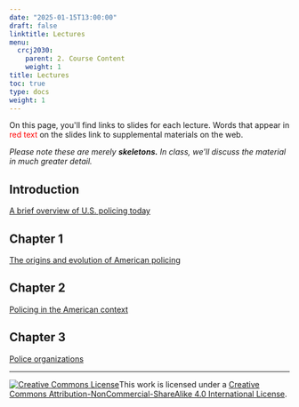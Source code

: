 ```yaml
---
date: "2025-01-15T13:00:00"
draft: false
linktitle: Lectures
menu:
  crcj2030:
    parent: 2. Course Content
    weight: 1
title: Lectures
toc: true
type: docs
weight: 1
---
```


On this page, you'll find links to slides for each lecture. Words that appear in <span style="color:red">red text</span> on the slides link to supplemental materials on the web.

*Please note these are merely* ***skeletons.*** *In class, we'll discuss the material in much greater detail.*

## Introduction
[A brief overview of U.S. policing today](https://jnix.netlify.app/slides/crcj2030_first_day)

## Chapter 1

[The origins and evolution of American policing](https://jnix.netlify.app/slides/crcj2030_ch1/)

## Chapter 2

[Policing in the American context](https://jnix.netlify.app/slides/crcj2030_ch2/)

## Chapter 3

[Police organizations](https://jnix.netlify.app/slides/crcj2030_ch3/)

<!--

## Chapter 4

[Becoming a cop](https://jnix.netlify.app/slides/crcj2030_ch4/)

## Chapter 5

[Police subculture](https://jnix.netlify.app/slides/crcj2030_ch5/)

## Chapter 6

[Police discretion and behavior](https://jnix.netlify.app/slides/crcj2030_ch6/)

## Chapter 8

[Community policing](https://jnix.netlify.app/slides/crcj2030_ch8/)

## Chapter 9

[Policing in the modern era](https://jnix.netlify.app/slides/crcj2030_ch9/)

## Chapter 10

[Policing and the law](https://jnix.netlify.app/slides/crcj2030_ch10/)

## Chapter 11

[Civil liability and accountability](https://jnix.netlify.app/slides/crcj2030_ch11/)

## Chapter 12

[Deviance, ethics, and professionalism](https://jnix.netlify.app/slides/crcj2030_ch12/)

## Chapter 13

[Police use of force](https://jnix.netlify.app/slides/crcj2030_ch13/)


-->

***

<a rel="license" href="http://creativecommons.org/licenses/by-nc-sa/4.0/"><img alt="Creative Commons License" style="border-width:0" src="https://i.creativecommons.org/l/by-nc-sa/4.0/88x31.png" /></a>This work is licensed under a <a rel="license" href="http://creativecommons.org/licenses/by-nc-sa/4.0/">Creative Commons Attribution-NonCommercial-ShareAlike 4.0 International License</a>.